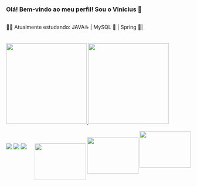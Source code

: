 ### Olá! Bem-vindo ao meu perfil! Sou o Vinicius 👋
##
👨‍💻 Atualmente estudando: JAVA☕ |  MySQL 🐬 | Spring 🍃|
##
<div align="left">
  
  <a href="https://github.com/viniciuslopes98">
  <img height="220em" src="https://github-readme-stats.vercel.app/api?username=viniciuslopes98&show_icons=true&theme=dracula&include_all_commits=true&count_private=true"/>
  <img height="220em" src="https://github-readme-stats.vercel.app/api/top-langs/?username=viniciuslopes98&layout=compact&langs_count=7&theme=dracula"/>

<div style="display: inline_block"><br> <img align="right" alt="" height="100" width="140" src="https://cdn.jsdelivr.net/gh/devicons/devicon/icons/java/java-original-wordmark.svg">
<div style="display: inline_block"><br> <img align="right" alt="" height="100" width="140" src="https://cdn.jsdelivr.net/gh/devicons/devicon/icons/mysql/mysql-original-wordmark.svg">
<div style="display: inline_block"><br> <img align="right" alt="" height="100" width="140" src="https://cdn.jsdelivr.net/gh/devicons/devicon/icons/spring/spring-original-wordmark.svg">



<div>
  <a href="https://instagram.com/zm1hawk" target="_blank"><img src="https://img.shields.io/badge/-Instagram-%23E4405F?style=for-the-badge&logo=instagram&logoColor=white" target="_blank"></a>
  <a href = "mailto:contatovinicius6.lopes6@gmail.com"><img src="https://img.shields.io/badge/-Gmail-%23333?style=for-the-badge&logo=gmail&logoColor=white" target="_blank"></a>
  <a href="https://www.linkedin.com/in/vinicius-l-4181b9ba/" target="_blank"><img src="https://img.shields.io/badge/-LinkedIn-%230077B5?style=for-the-badge&logo=linkedin&logoColor=white" target="_blank"></a>             
 </div>         
           
          

            
           
          
          
